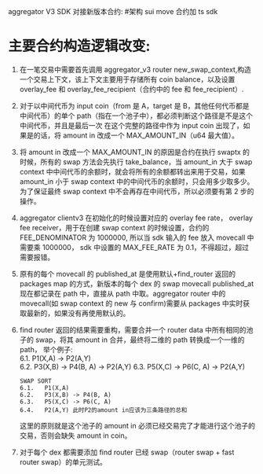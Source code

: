 aggregator V3 SDK 对接新版本合约: #架构
sui move 合约加 ts sdk

# 主要合约构造逻辑改变:

1.  在一笔交易中需要首先调用 aggregator_v3 router new_swap_context,构造一个交易上下文，该上下文主要用于存储所有 coin balance，以及设置 overlay_fee 和 overlay_fee_recipient（合约中的 fee 和 fee_recipient）.
2.  对于以中间代币为 input coin（from 是 A，target 是 B，其他任何代币都是中间代币）的单个 path（指在一个池子中），都必须判断这个路径是不是这个中间代币，并且是最后一次 在这个完整的路径中作为 input coin 出现了，如果是的话，将 amount in 改成一个 MAX_AMOUNT_IN（u64 最大值）。
3.  将 amount in 改成一个 MAX_AMOUNT_IN 的原因是合约在执行 swaptx 的时候，所有的 swap 方法会先执行 take_balance，当 amount_in 大于 swap context 中中间代币的余额时，就会将所有的余额都转出来用于交易，如果 amount_in 小于 swap context 中的中间代币的余额时，只会用多少取多少。为了保证最终 swap context 中不会再存在中间代币，所以必须要有第 2 步的操作。
4.  aggregator clientv3 在初始化的时候设置对应的 overlay fee rate， overlay fee receiver，用于在创建 swap context 的时候设置，合约的 FEE_DENOMINATOR 为 1000000, 所以当 sdk 输入的 fee 放入 movecall 中需要乘 1000000， sdk 中设置的 MAX_FEE_RATE 为 0.1，不得超过，超过需要报错。
5.  原有的每个 movecall 的 published_at 是使用默认+find_router 返回的 packages map 的方式，新版本的每个 dex 的 swap movecall published_at 现在都记录在 path 中，直接从 path 中取。aggregator router 中的 movecall(如 swap context 的 new 与 confirm)需要从 packages 中实时获取最新的，如果没有再使用默认的。
6.  find router 返回的结果需要重构，需要合并一个 router data 中所有相同的池子的 swap，将其 amount in 合并，最终将二维的 path 转换成一个一维的 path， 举个例子:  
     6.1. P1(X,A) -> P2(A,Y)  
     6.2. P3(X,B) -> P4(B, A) -> P2(A,Y)
    6.3. P5(X,C) -> P6(C, A) -> P2(A,Y)

        SWAP SORT
        6.1.   P1(X,A)
        6.2.   P3(X,B) -> P4(B, A)
        6.3.   P5(X,C) -> P6(C, A)
        6.4.   P2(A,Y) 此时P2的amount in应该为三条路径的总和

    这里的原则就是这个池子的 amount in 必须已经交易完了才能进行这个池子的交易，否则会缺失 amount in coin。

7.  对于每个 dex 都需要添加 find router 已经 swap（router swap + fast router swap）的单元测试。
